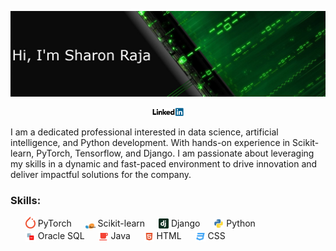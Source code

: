 ![Cover picture](https://raw.githubusercontent.com/SharonRaja/SharonRaja/master/asserts/green-cover.png "Cover picture")
<p align="center"><a href="https://www.linkedin.com/in/sharon-raja-b07487147" target="_blank">
<img src="https://raw.githubusercontent.com/SharonRaja/SharonRaja/master/asserts/linkedin.png" width="50px" alt="Linkedin account">
</a></p>
<p>I am a dedicated professional interested in data science, artificial intelligence, and Python development. With hands-on experience in Scikit-learn, PyTorch, Tensorflow, and Django. I am passionate about leveraging my skills in a dynamic and fast-paced environment to drive innovation and deliver impactful solutions for the company.</p>

<h3>Skills:</h3>
<ul>
<!-- <sub><img src="https://raw.githubusercontent.com/SharonRaja/SharonRaja/master/asserts/javascript.svg" width="16px" alt="JavaScript logo"/></sub> JavaScript<br> -->
<sub><img src="https://raw.githubusercontent.com/SharonRaja/SharonRaja/master/asserts/Pytorch-icon.svg" width="16px" alt="PyTorch logo"/></sub> PyTorch &emsp;
<sub><img src="https://raw.githubusercontent.com/SharonRaja/SharonRaja/master/asserts/Scikit_learn_logo_small.svg" width="16px" alt="Scikit-learn logo"/></sub> Scikit-learn &emsp; 
<sub><img src="https://raw.githubusercontent.com/SharonRaja/SharonRaja/master/asserts/django-icon-svgrepo-com.svg" width="16px" alt="Django logo"/></sub> Django &emsp; 
<sub><img src="https://raw.githubusercontent.com/SharonRaja/SharonRaja/master/asserts/python.svg" width="16px" alt="Python logo"/></sub> Python &emsp; <br>
<sub><img src="https://raw.githubusercontent.com/SharonRaja/SharonRaja/master/asserts/Oracle_sql_detailed.svg" width="16px" alt="Oracle SQL logo"/></sub> Oracle SQL &emsp;
<sub><img src="https://raw.githubusercontent.com/SharonRaja/SharonRaja/master/asserts/java.svg" width="16px" alt="Java logo"/></sub> Java &emsp;
<sub><img src="https://raw.githubusercontent.com/SharonRaja/SharonRaja/master/asserts/html.svg" width="16px" alt="HTML logo"/></sub> HTML &emsp; 
<sub><img src="https://raw.githubusercontent.com/SharonRaja/SharonRaja/master/asserts/css.svg" width="16px" alt="CSS logo"/></sub> CSS &emsp;<br>

</ul>

<!--
**SharonRaja/SharonRaja** is a ✨ _special_ ✨ repository because its `README.md` (this file) appears on your GitHub profile.

Here are some ideas to get you started:

- 🔭 I’m currently working on ...
- 🌱 I’m currently learning ...
- 👯 I’m looking to collaborate on ...
- 🤔 I’m looking for help with ...
- 💬 Ask me about ...
- 📫 How to reach me: ...
- 😄 Pronouns: ...
- ⚡ Fun fact: ...
-->

